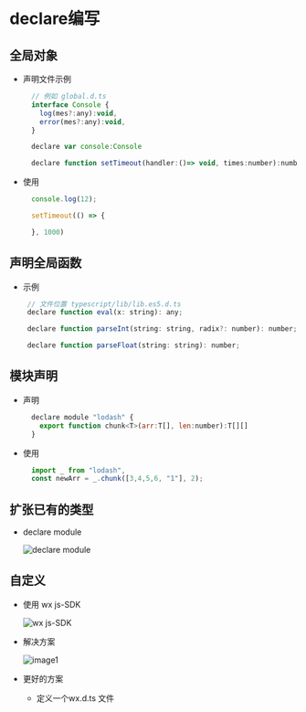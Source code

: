 # declare编写

## 全局对象

+ 声明文件示例

  ```js
    // 例如 global.d.ts
    interface Console {
      log(mes?:any):void,
      error(mes?:any):void,
    }

    declare var console:Console

    declare function setTimeout(handler:()=> void, times:number):number
    ```

+ 使用

  ```js
    console.log(12);

    setTimeout(() => {

    }, 1000)
    ```

## 声明全局函数

+ 示例

   ```js
    // 文件位置 typescript/lib/lib.es5.d.ts
    declare function eval(x: string): any;

    declare function parseInt(string: string, radix?: number): number;

    declare function parseFloat(string: string): number;
    ```

## 模块声明

+ 声明

  ```js
    declare module "lodash" {
      export function chunk<T>(arr:T[], len:number):T[][]
    }
    ```

+ 使用

  ```js
    import _ from "lodash",
    const newArr = _.chunk([3,4,5,6, "1"], 2);
    ```

## 扩张已有的类型

+ declare module

    ![declare module](image/image3.png)

## 自定义

+ 使用 wx js-SDK

    ![wx js-SDK](image/image2.png)

+ 解决方案

    ![image1](image/image1.png)

+ 更好的方案

  + 定义一个wx.d.ts 文件
